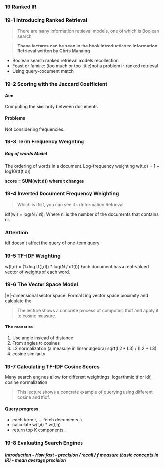 ### 19 Ranked IR
### 19-1 Introducing Ranked Retrieval
> There are many information retrieval models, one of which is Boolean search

> **These lectures can be seen in the book Introduction to Information Retrieval written by Chris Manning**

- Boolean search
ranked retrieval models
recollection
- Feast or famine: (too much or too little)not a problem in ranked retrieval
- Using query-document match

### 19-2 Scoring with the Jaccard Coefficient
#### Aim
Computing the similarity between documents

#### Problems
Not considering frequencies.

### 19-3 Term Frequency Weighting
##### Bag of words Model
The ordering of words in a document.
Log-frequency weighting
w(t,d) = 1 + log10(tf(t,d))

**score = SUM(w(t,d)) where t changes**

### 19-4 Inverted Document Frequency Weighting

> Which is tfidf, you can see it in Information Retrieval

idf(wi) = log(N / ni);
Where ni is the number of the documents that contains ni.
### Attention
idf doesn't affect the query of one-term query


### 19-5 TF-IDF Weighting
w(t,d) = (1+log tf(t,d)) * log(N / df(t))
Each document has a real-valued vector of weights of each word.


### 19-6 The Vector Space Model
|V|-dimensional vector space.
Formalizing vector space proximity and calculate the 
> The lecture shows a concrete process of computing tfidf and apply it to cosine measure.
#### The measure
1. Use angle instead of distance
2. From angles to cosines
3. L2 normalization (a measure in linear algebra)
    sqrt(L2 * L3) / (L2 * L3)
4. cosine similarity



### 19-7 Calculating TF-IDF Cosine Scores
Many search engines allow for different weightings:
	logarithmic tf or idf, cosine normalization
> This lecture shows a concrete example of querying using different cosine and tfidf.
#### Query progress
- each term t, -> fetch documents->
- calculate w(t,d) * w(t,q)
- return top K components.



### 19-8 Evaluating Search Engines
<h5> Introduction
- How fast
- precision / recall / f measure (basic concepts in IR)
- mean average precision
